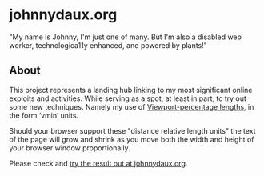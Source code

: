 # johnnydaux.org

"My name is Johnny, I'm just one of many. But I'm also a disabled web worker, technologica11y enhanced, and powered by plants!"

## About

This project represents a landing hub linking to my most significant online exploits and activities. While serving as a spot, at least in part, to try out some new techniques. Namely my use of [Viewport-percentage lengths](http://www.w3.org/TR/css3-values/#viewport-relative-lengths), in the form ‘vmin’ units.

Should your browser support these "distance relative length units" the text of the page will grow and shrink as you move both the width and height of your browser window proportionally.

Please check and [try the result out at johnnydaux.org](https://johnnydaux.org).

